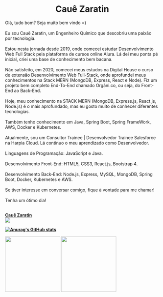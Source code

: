 <h1 align="center">Cauê Zaratin</h1>
<p>
 Olá, tudo bom? Seja muito bem vindo =)
<br/><br/>  
Eu sou Cauê Zaratin, um Engenheiro Químico que descobriu uma paixão por tecnologia.
<br/><br/>
Estou nesta jornada desde 2019, onde comecei estudar Desenvolvimento Web Full Stack pela plataforma de cursos online Alura. Lá dei meu ponta pé inicial, criei uma base de conhecimento bem bacana.
<br/><br/>
Não satisfeito, em 2020, comecei meus estudos na Digital House o curso de extensão Desenvolvimento Web Full-Stack, onde aprofundei meus conhecimentos na Stack MERN (MongoDB, Express, React e Node). Fiz um projeto bem completo End-To-End chamado Orgâni.co, ou seja, do Front-End ao Back-End.
<br/><br/>
Hoje, meu conhecimento na STACK MERN (MongoDB, Express.js, React.js, Node.js) é o mais aprofundado, mas eu gosto muito de conhecer diferentes tecnologias.
<br/><br/>
Também tenho conhecimento em Java, Spring Boot, Spring FrameWork, AWS, Docker e Kubernetes.
<br/><br/>
Atualmente, sou um Consultor Trainee | Desenvolvedor Trainee Salesforce na Harpia Cloud. Lá continuo o meu aprendizado como Desenvolvedor.
<br/><br/>
Linguagens de Programação: JavaScript e Java.
<br/><br/>
Desenvolvimento Front-End: HTML5, CSS3, React.js, Bootstrap 4.
<br/><br/>
Desenvolvimento Back-End: Node.js, Express, MySQL, MongoDB, Spring Boot, Docker, Kubernetes e AWS.
<br/><br/>
Se tiver interesse em conversar comigo, fique à vontade para me chamar!
<br/><br/>
Tenha um ótimo dia! <br/>  
  <strong><br/>
</p>
<p>
  <div class="LI-profile-badge"  data-version="v1" data-size="medium" data-locale="pt_BR" data-type="vertical" data-theme="dark" data-vanity="cauezaratin"><a class="LI-simple-link" href='https://br.linkedin.com/in/cauezaratin?trk=profile-badge'>Cauê Zaratin</a></div>
<a href="mailto:caue.lasagno.zaratin@gmail.com"><img src="https://img.shields.io/badge/-caue.lasagno.zaratin@gmail.com-c14438?style=flat-square&logo=Gmail&logoColor=white&link=mailto:caue.lasagno.zaratin@gmail.com" /></a>
</p>

[![Anurag's GitHub stats](https://github-readme-stats.vercel.app/api?username=cauelz)](https://github.com/anuraghazra/github-readme-stats)

<img height="180em" src="https://github-readme-stats.vercel.app/api?username=cauelz&show_icons=true&hide_border=true&&count_private=true&include_all_commits=true" />
<img height="180em" src="https://github-readme-stats.vercel.app/api/top-langs/?username=cauelz&exclude_repo=KNN-Image-Classification&show_icons=true&hide_border=true&layout=compact&langs_count=8"/>
